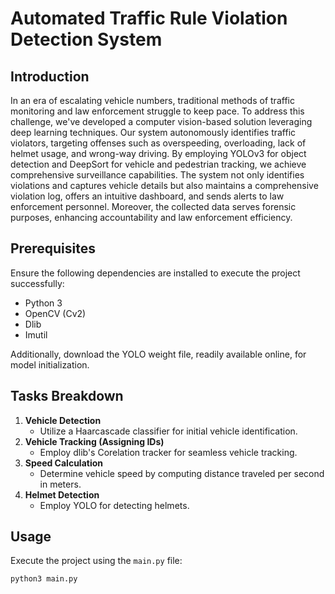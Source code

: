 # Automated Traffic Rule Violation Detection System

## Introduction

In an era of escalating vehicle numbers, traditional methods of traffic monitoring and law enforcement struggle to keep pace. To address this challenge, we've developed a computer vision-based solution leveraging deep learning techniques. Our system autonomously identifies traffic violators, targeting offenses such as overspeeding, overloading, lack of helmet usage, and wrong-way driving. By employing YOLOv3 for object detection and DeepSort for vehicle and pedestrian tracking, we achieve comprehensive surveillance capabilities. The system not only identifies violations and captures vehicle details but also maintains a comprehensive violation log, offers an intuitive dashboard, and sends alerts to law enforcement personnel. Moreover, the collected data serves forensic purposes, enhancing accountability and law enforcement efficiency.

## Prerequisites

Ensure the following dependencies are installed to execute the project successfully:

- Python 3
- OpenCV (Cv2)
- Dlib
- Imutil

Additionally, download the YOLO weight file, readily available online, for model initialization.

## Tasks Breakdown

1. **Vehicle Detection**
    - Utilize a Haarcascade classifier for initial vehicle identification.
2. **Vehicle Tracking (Assigning IDs)**
    - Employ dlib's Corelation tracker for seamless vehicle tracking.
3. **Speed Calculation**
    - Determine vehicle speed by computing distance traveled per second in meters.
4. **Helmet Detection**
    - Employ YOLO for detecting helmets.

## Usage

Execute the project using the `main.py` file:

```bash
python3 main.py
